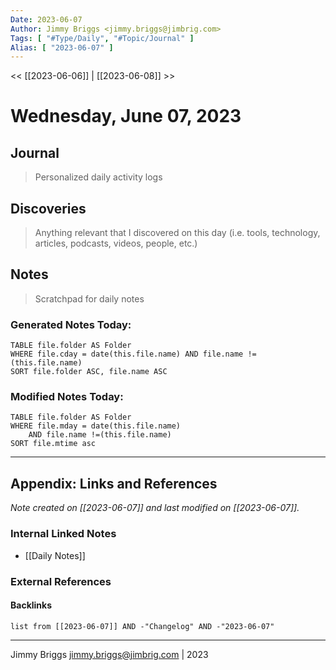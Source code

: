 ```yaml
---
Date: 2023-06-07
Author: Jimmy Briggs <jimmy.briggs@jimbrig.com>
Tags: [ "#Type/Daily", "#Topic/Journal" ]
Alias: [ "2023-06-07" ]
---
```


<< [[2023-06-06]] | [[2023-06-08]] >>

# Wednesday, June 07, 2023

## Journal

> Personalized daily activity logs

## Discoveries

> Anything relevant that I discovered on this day (i.e. tools, technology, articles, podcasts, videos, people, etc.)

## Notes

> Scratchpad for daily notes

### Generated Notes Today:

```dataview
TABLE file.folder AS Folder 
WHERE file.cday = date(this.file.name) AND file.name !=(this.file.name) 
SORT file.folder ASC, file.name ASC
```

### Modified Notes Today:

```dataview
TABLE file.folder AS Folder
WHERE file.mday = date(this.file.name) 
	AND file.name !=(this.file.name)
SORT file.mtime asc
```

***

## Appendix: Links and References

*Note created on [[2023-06-07]] and last modified on [[2023-06-07]].*

### Internal Linked Notes

- [[Daily Notes]]

### External References

#### Backlinks

```dataview
list from [[2023-06-07]] AND -"Changelog" AND -"2023-06-07"
```


***

Jimmy Briggs <jimmy.briggs@jimbrig.com> | 2023